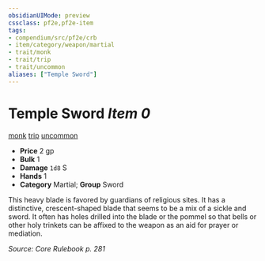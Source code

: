 ```yaml
---
obsidianUIMode: preview
cssclass: pf2e,pf2e-item
tags:
- compendium/src/pf2e/crb
- item/category/weapon/martial
- trait/monk
- trait/trip
- trait/uncommon
aliases: ["Temple Sword"]
---
```

# Temple Sword *Item 0*  
[monk](/rules/traits/monk.md)  [trip](/rules/traits/trip.md)  [uncommon](/rules/traits/uncommon.md)  

- **Price** 2 gp
- **Bulk** 1
- **Damage** `1d8` S
- **Hands** 1
- **Category** Martial; **Group** Sword 

This heavy blade is favored by guardians of religious sites. It has a distinctive, crescent-shaped blade that seems to be a mix of a sickle and sword. It often has holes drilled into the blade or the pommel so that bells or other holy trinkets can be affixed to the weapon as an aid for prayer or mediation.

*Source: Core Rulebook p. 281*